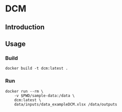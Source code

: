 # DCM

## Introduction

## Usage

### Build

```
docker build -t dcm:latest .
```

### Run

```
docker run --rm \
    -v $PWD/sample-data:/data \
    dcm:latest \
    data/inputs/data_exampleDCM.xlsx /data/outputs
```
